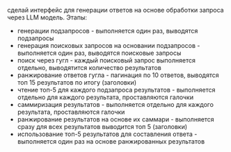 сделай интерфейс для генерации ответов на основе обработки запроса через LLM модель. 
Этапы:
- генерации подзапросов - выполняется один раз, выводятся подзапросы
- генерация поисковых запросов на основании подзапросов - выполняется один раз, выводятся поисковые запросы
- поиск через гугл - каждый поисковый запрос выполняется отдельно, выводятится количество результатов
- ранжирование ответов гугла - пагинация по 10 ответов, выводятся топ 15 результатов по итогу (заголовки)
- чтение топ-5 для каждого подзапроса результатов - выполняется отдельно для каждого результата, проставляются галочки
- саммиризация результатов - выполняется отдельно для каждого результата, проставляются галочки
- ранжирование результатов на основе их саммари - выполняется сразу для всех результатов выводится топ 5 (заголовки)
- использование топ-5 результатов для составления ответа - выполняется один раз на основе ранжированных результатов

